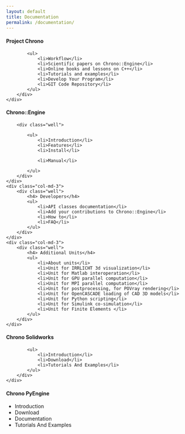 ```yaml
---
layout: default
title: Documentation
permalink: /documentation/
---
```


<div class="row">
	<h4> Project Chrono</h4>
	<div class="col-md-6">
		<div class="well">

			<ul>
				<li>Workflow</li>
				<li>Scientific papers on Chrono::Engine</li>
				<li>Online books and lessons on C++</li>
				<li>Tutorials and examples</li>
				<li>Develop Your Program</li>
				<li>GIT Code Repository</li>
			</ul>
		</div>
	</div>
</div>


<div class="row">
	<h4> Chrono::Engine</h4>
	<div class="col-md-3">

		<div class="well">

			<ul>
				<li>Introduction</li>
				<li>Features</li>
				<li>Install</li>

				<li>Manual</li>

			</ul>
		</div>
	</div>
	<div class="col-md-3">
		<div class="well">
			<h4> Developers</h4>
			<ul>
				<li>API classes documentation</li>
				<li>Add your contributions to Chrono::Engine</li>
				<li>How to</li>
				<li>FAQ</li>
			</ul>
		</div>
	</div>
	<div class="col-md-3">
		<div class="well">
			<h4> Additional Units</h4>
			<ul>
				<li>About units</li>
				<li>Unit for IRRLICHT 3d visualization</li>
				<li>Unit for Matlab interoperation</li>
				<li>Unit for GPU parallel computation</li>
				<li>Unit for MPI parallel computation</li>
				<li>Unit for postprocessing, for POVray rendering</li>
				<li>Unit for OpenCASCADE loading of CAD 3D models</li>
				<li>Unit for Python scripting</li>
				<li>Unit for Simulink co-simulation</li>
				<li>Unit for Finite Elements </li>
			</ul>
		</div>
	</div>
</div>

<div class="row">
	<h4> Chrono Solidworks</h4>
	<div class="col-md-6">
		<div class="well">

			<ul>
				<li>Introduction</li>
				<li>Download</li>
				<li>Tutorials And Examples</li>
			</ul>
		</div>
	</div>
</div>

<div class="row">
	<h4> Chrono PyEngine</h4>
	<div class="col-md-6">
		<div class="well">
			<ul>
				<li>Introduction</li>
				<li>Download</li>
				<li>Documentation</li>
				<li>Tutorials And Examples</li>
			</ul>
		</div>
	</div>
</div>


